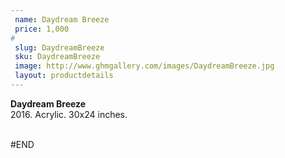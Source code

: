 ```yaml
---
 name: Daydream Breeze
 price: 1,000
#
 slug: DaydreamBreeze
 sku: DaydreamBreeze
 image: http://www.ghmgallery.com/images/DaydreamBreeze.jpg
 layout: productdetails
---
```

<strong>Daydream Breeze</strong><br />
 2016. Acrylic. 30x24 inches.<br />
 <br />
 
 
 
 
#END